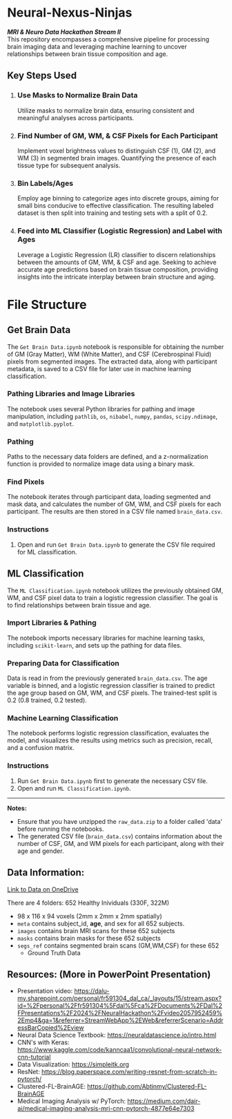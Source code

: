 Neural-Nexus-Ninjas  
===
***MRI & Neuro Data Hackathon Stream II***  \
This repository encompasses a comprehensive pipeline for processing brain imaging data and leveraging machine learning to uncover relationships between brain tissue composition and age.

## Key Steps Used
1. ### Use Masks to Normalize Brain Data    
    Utilize masks to normalize brain data, ensuring consistent and meaningful analyses across participants.

2. ### Find Number of GM, WM, & CSF Pixels for Each Participant  
    Implement voxel brightness values to distinguish CSF (1), GM (2), and WM (3) in segmented brain images. Quantifying the presence of each tissue type for subsequent analysis.

3. ### Bin Labels/Ages
    Employ age binning to categorize ages into discrete groups, aiming for small bins conducive to effective classification. The resulting labeled dataset is then split into training and testing sets with a split of 0.2.

4. ### Feed into ML Classifier (Logistic Regression) and Label with Ages
    Leverage a Logistic Regression (LR) classifier to discern relationships between the amounts of GM, WM, & CSF and age. Seeking to achieve accurate age predictions based on brain tissue composition, providing insights into the intricate interplay between brain structure and aging.


# File Structure
## Get Brain Data

The `Get Brain Data.ipynb` notebook is responsible for obtaining the number of GM (Gray Matter), WM (White Matter), and CSF (Cerebrospinal Fluid) pixels from segmented images. 
The extracted data, along with participant metadata, is saved to a CSV file for later use in machine learning classification.

### Pathing Libraries and Image Libraries
The notebook uses several Python libraries for pathing and image manipulation, including `pathlib`, `os`, `nibabel`, `numpy`, `pandas`, `scipy.ndimage`, and `matplotlib.pyplot`.

### Pathing
Paths to the necessary data folders are defined, and a z-normalization function is provided to normalize image data using a binary mask.

### Find Pixels
The notebook iterates through participant data, loading segmented and mask data, and calculates the number of GM, WM, and CSF pixels for each participant. The results are then stored in a CSV file named `brain_data.csv`.

### Instructions
1. Open and run `Get Brain Data.ipynb` to generate the CSV file required for ML classification.

## ML Classification

The `ML Classification.ipynb` notebook utilizes the previously obtained GM, WM, and CSF pixel data to train a logistic regression classifier. The goal is to find relationships between brain tissue and age.

### Import Libraries & Pathing
The notebook imports necessary libraries for machine learning tasks, including `scikit-learn`, and sets up the pathing for data files.

### Preparing Data for Classification
Data is read in from the previously generated `brain_data.csv`. The age variable is binned, and a logistic regression classifier is trained to predict the age group based on GM, WM, and CSF pixels.
The trained-test split is 0.2 (0.8 trained, 0.2 tested).

### Machine Learning Classification
The notebook performs logistic regression classification, evaluates the model, and visualizes the results using metrics such as precision, recall, and a confusion matrix.

### Instructions
1. Run `Get Brain Data.ipynb` first to generate the necessary CSV file.
2. Open and run `ML Classification.ipynb`.

---

**Notes:** 
- Ensure that you have unzipped the `raw_data.zip` to a folder called 'data' before running the notebooks.
- The generated CSV file (`brain_data.csv`) contains information about the number of CSF, GM, and WM pixels for each participant, along with their age and gender.


## Data Information:
[Link to Data on OneDrive](https://dalu-my.sharepoint.com/personal/fr591304_dal_ca/_layouts/15/onedrive.aspx?id=%2Fpersonal%2Ffr591304%5Fdal%5Fca%2FDocuments%2FData%2FBrain%20Age%20Data&ga=1)

There are 4 folders: 652 Healthy Inividuals (330F, 322M)
- 98 x 116 x 94 voxels (2mm x 2mm x 2mm spatially)
- `meta` contains subject_id, **age**, and sex for all 652 subjects.
- `images` contains brain MRI scans for these 652 subjects
- `masks` contains brain masks for these 652 subjects
- `segs_ref` contains segmented brain scans (GM,WM,CSF) for these 652
    - Ground Truth Data


## Resources: (More in PowerPoint Presentation)
- Presentation video: https://dalu-my.sharepoint.com/personal/fr591304_dal_ca/_layouts/15/stream.aspx?id=%2Fpersonal%2Ffr591304%5Fdal%5Fca%2FDocuments%2FDal%2FPresentations%2F2024%2FNeuralHackathon%2Fvideo2057952459%2Emp4&ga=1&referrer=StreamWebApp%2EWeb&referrerScenario=AddressBarCopied%2Eview
- Neural Data Science Textbook: https://neuraldatascience.io/intro.html
- CNN's with Keras: https://www.kaggle.com/code/kanncaa1/convolutional-neural-network-cnn-tutorial
- Data Visualization: https://simpleitk.org
- ResNet: https://blog.paperspace.com/writing-resnet-from-scratch-in-pytorch/
- Clustered-FL-BrainAGE: https://github.com/Abtinmy/Clustered-FL-BrainAGE
- Medical Imaging Analysis w/ PyTorch: https://medium.com/dair-ai/medical-imaging-analysis-mri-cnn-pytorch-4877e64e7303
